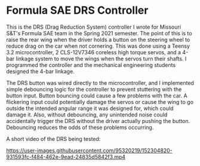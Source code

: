 # Formula SAE DRS Controller

This is the DRS (Drag Reduction System) controller I wrote for Missouri S&T's Formula SAE team in the Spring 2021 semester. The point of this is to raise the rear wing when the driver holds a button on the steering wheel to reduce drag on the car when not cornering. This was done using a Teensy 3.2 microcontroller, 2 CLS-12V7346 coreless high torque servos, and a 4-bar linkage system to move the wings when the servos turn their shafts. I programmed the controller and the mechanical engineering students designed the 4-bar linkage.

The DRS button was wired directly to the microcontroller, and I implemented simple debouncing logic for the controller to prevent stuttering with the button input. Button bouncing could cause a few problems with the car. A flickering input could potentially damage the servos or cause the wing to go outside the intended angular range it was designed for, which could damage it. Also, without debouncing, any unintended noise could accidentally trigger the DRS without the driver actually pushing the button. Debouncing reduces the odds of these problems occurring.

A short video of the DRS being tested:

https://user-images.githubusercontent.com/95320219/152304820-931593fc-f484-462e-9ead-24835d5842f3.mp4

